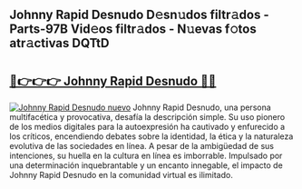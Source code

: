 ## Johnny Rapid Desnudo D𝚎sn𝚞dos filtr𝚊dos - Parts-97B Vid𝚎os filtr𝚊dos - N𝚞evas f𝚘tos atr𝚊ctivas DQTtD

# <h2><a href="http://mb47g7b.tromn.icu/?c=Johnny+Rapid+Desnudo">🔗👉👉👉 Johnny Rapid Desnudo 🔗🔗</a></h2>

[![Johnny Rapid Desnudo nuevo](https://i.imgur.com/pEAQMta.gif)](http://mb47g7b.tromn.icu/?c=Johnny+Rapid+Desnudo)
Johnny Rapid Desnudo, una persona multifacética y provocativa, desafía la descripción simple. Su uso pionero de los medios digitales para la autoexpresión ha cautivado y enfurecido a los críticos, encendiendo debates sobre la identidad, la ética y la naturaleza evolutiva de las sociedades en línea. A pesar de la ambigüedad de sus intenciones, su huella en la cultura en línea es imborrable. Impulsado por una determinación inquebrantable y un encanto innegable, el impacto de Johnny Rapid Desnudo en la comunidad virtual es ilimitado.
